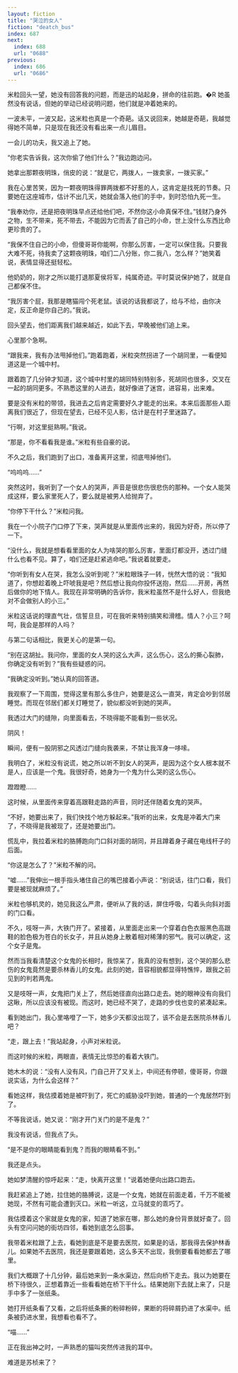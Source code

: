 ```yaml
---
layout: fiction
title: "哭泣的女人"
fiction: "deatch_bus"
index: 687
next:
  index: 688
  url: "0688"
previous:
  index: 686
  url: "0686"
---
```

米粒回头一望，她没有回答我的问题，而是迅的站起身，拼命的往前跑。�R 她虽然没有说话，但她的举动已经说明问题，他们就是冲着她来的。

一波未平，一波又起，这米粒也真是一个奇葩。话又说回来，她越是奇葩，我越觉得她不简单，只是现在我还没有看出来一点儿眉目。

一会儿的功夫，我又追上了她。

“你老实告诉我，这次你偷了他们什么？”我边跑边问。

她拿出那颗夜明珠，俏皮的说：“就是它，两拨人，一拨卖家，一拨买家。”

我在心里苦笑，因为一颗夜明珠得罪两拨都不好惹的人，这肯定是找死的节奏。只要她在这座城市，估计不出几天，她就会落入他们的手中，到时恐怕九死一生。

“我奉劝你，还是把夜明珠早点还给他们吧，不然你这小命真保不住。”钱财乃身外之物，生不带来，死不带去，不能因为它而丢了自己的小命，世上没什么东西比命更珍贵的了。

“我保不住自己的小命，但傻哥哥你能啊，你那么厉害，一定可以保住我。只要我大难不死，待我卖了这颗夜明珠，咱们二八分账，你二我八，怎么样？”她笑着说，表情显得还挺轻松。

他奶奶的，刚才之所以能打退那夏侯将军，纯属奇迹。平时莫说保护她了，就是自己都保不住。

“我厉害个屁，我那是瞎猫闯个死老鼠。该说的话我都说了，给与不给，由你决定，反正命是你自己的。”我说。

回头望去，他们距离我们越来越近，如此下去，早晚被他们追上来。

心里那个急啊。

“跟我来，我有办法甩掉他们。”跑着跑着，米粒突然拐进了一个胡同里，一看便知道这是一个城中村。

跟着跑了几分钟才知道，这个城中村里的胡同特别特别多，死胡同也很多，交叉在一起的胡同更多。不熟悉这里的人进去，就好像进了迷宫，进容易，出来难。

要是没有米粒的带领，我进去之后肯定需要好久才能走的出来。本来后面那些人距离我们很近了，但现在望去，已经不见人影，估计是在村子里迷路了。

“行啊，对这里挺熟啊。”我说。

“那是，你不看看我是谁。”米粒有些自豪的说。

不久之后，我们跑到了出口，准备离开这里，彻底甩掉他们。

“呜呜呜……”

突然这时，我听到了一个女人的哭声，声音是很悲伤很悲伤的那种。一个女人能哭成这样，要么家里死人了，要么就是被男人给抛弃了。

“你停下干什么？”米粒问我。

我在一个小院子门口停了下来，哭声就是从里面传出来的，我因为好奇，所以停了一下。

“没什么，我就是想看看里面的女人为啥哭的那么厉害，里面灯都没开，透过门缝什么也看不见。算了，咱们还是赶紧逃命吧。”我说着就要走。

“你听到有女人在哭，我怎么没听到呢？”米粒眼珠子一转，恍然大悟的说：“我知道了，你想趁着晚上吓唬我是吧？然后想让我向你投怀送抱，然后……开房，再然后做你的地下情人。我现在非常明确的告诉你，我米粒虽然不是什么好人，但我绝对不会做别人的小三。”

米粒这话说的理直气壮，信誓旦旦，可在我听来特别搞笑和滑稽。情人？小三？呵呵，我会是那样的人吗？

与第二句话相比，我更关心的是第一句。

“别在这胡扯。我问你，里面的女人哭的这么大声，这么伤心，这么的撕心裂肺，你确定没有听到？”我有些疑惑的问。

“我确定没听到。”她认真的回答道。

我观察了一下周围，觉得这里有那么多住户，她要是这么一直哭，肯定会吵到邻居睡觉。而现在邻居们都关灯睡觉了，貌似都没听到她的哭声。

我透过大门的缝隙，向里面看去，不晓得能不能看到一些状况。

阴风！

瞬间，便有一股阴邪之风透过门缝向我袭来，不禁让我浑身一哆嗦。

我明白了，米粒没有说谎，她之所以听不到女人的哭声，是因为这个女人根本就不是人，应该是一个鬼。我很好奇，她身为一个鬼为什么哭的这么伤心。

蹬蹬瞪……

这时候，从里面传来穿着高跟鞋走路的声音，同时还伴随着女鬼的哭声。

“不好，她要出来了，我们快找个地方躲起来。”我听的出来，女鬼是冲着大门来了，不晓得是我被现了，还是她要出门。

慌乱中，我拉着米粒的胳膊跑向门口斜对面的胡同，并且蹲着身子藏在电线杆子的后面。

“你这是怎么了？”米粒不解的问。

“嘘……”我伸出一根手指头堵住自己的嘴巴接着小声说：“别说话，往门口看，我们要是被现就麻烦了。”

米粒也够机灵的，她见我这么严肃，便听从了我的话，屏住呼吸，勾着头向斜对面的门口看。

不久，吱呀一声，大铁门开了。紧接着，从里面走出来一个穿着白色衣服黑色高跟鞋的脸色极为苍白的长女子，并且从她身上散着相对稀薄的邪气。我可以确定，这个女子是鬼。

然而当我看清楚这个女鬼的长相时，我惊呆了，我真的没有想到，这个哭的那么悲伤的女鬼竟然是要杀林香儿的女鬼。此刻的她，音容相貌都显得特憔悴，跟我之前见到的判若两鬼。

又是吱呀一声，女鬼把门关上了，然后她径直向出路口走去。她的眼神没有向我们这瞅，所以应该没有被现。而这时，她已经不哭了，走路的步伐也变的紧凑起来。

看到她出门，我心里咯噔了一下，她多少天都没出现了，该不会是去医院杀林香儿吧？

“走，跟上去！”我站起身，小声对米粒说。

而这时候的米粒，两眼直，表情无比惊恐的看着大铁门。

她木木的说：“没有人没有风，门自己开了又关上，中间还有停顿，傻哥哥，你跟说实话，为什么会这样？”

看她这样，我估摸着她是被吓到了，死亡的威胁没吓到她，普通的一个鬼居然吓到了。

不等我说话，她又说：“刚才开门关门的是不是鬼？”

我没有说话，但我点了头。

“是不是你的眼睛能看到鬼？而我的眼睛看不到。”

我还是点头。

她如梦清醒的惊呼起来：“走，快离开这里！”说着她便向出路口跑去。

我赶紧追上了她，拉住她的胳膊说，这是一个女鬼，她就在前面走着，千万不能被她现，不然有可能会遭到灭口。米粒一听这，立马就变的乖巧了。

我估摸着这个家就是女鬼的家，知道了她家在哪，那么她的身份背景就好查了。回头有空问问她的街坊四邻，看她到底怎么回事。

我带着米粒跟了上去，看她到底是不是要去医院，如果是的话，那我得去保护林香儿。如果她不去医院，我还是要跟着她，这么多天不出现，我倒要看看她都去了哪里。

我们大概跟了十几分钟，最后她来到一条水渠边，然后向桥下走去。我以为她要在桥下待很久，正想着靠近一些看看她在桥下干什么。结果她刚下去就上来了，只是手中多了一张纸条。

她打开纸条看了又看，之后将纸条撕的粉碎粉碎，果断的将碎屑扔进了水渠中。纸条被扔进水里，我想看也看不了。

“喵……”

正在我出神之时，一声熟悉的猫叫突然传进我的耳中。

难道是苏桢来了？